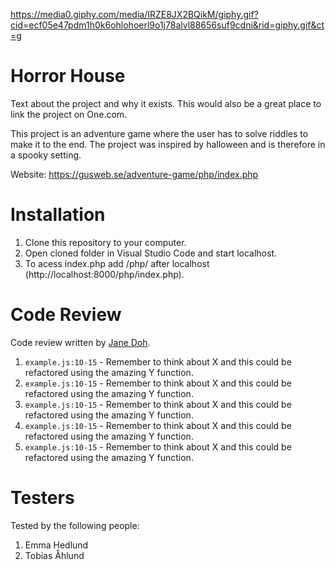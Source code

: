 https://media0.giphy.com/media/IRZE8JX2BQikM/giphy.gif?cid=ecf05e47pdm1h0k6ohlohoerl9o1j78alvl88656suf9cdni&rid=giphy.gif&ct=g

# Horror House

Text about the project and why it exists. This would also be a great place to link the project on One.com.

This project is an adventure game where the user has to solve riddles to make it to the end. The project was inspired by halloween and is therefore in a spooky setting.

Website: https://gusweb.se/adventure-game/php/index.php

# Installation

1. Clone this repository to your computer.
2. Open cloned folder in Visual Studio Code and start localhost.
3. To acess index.php add /php/ after localhost (http://localhost:8000/php/index.php).

# Code Review

Code review written by [Jane Doh](https://github.com/username).

1. `example.js:10-15` - Remember to think about X and this could be refactored using the amazing Y function.
2. `example.js:10-15` - Remember to think about X and this could be refactored using the amazing Y function.
3. `example.js:10-15` - Remember to think about X and this could be refactored using the amazing Y function.
4. `example.js:10-15` - Remember to think about X and this could be refactored using the amazing Y function.
5. `example.js:10-15` - Remember to think about X and this could be refactored using the amazing Y function.

# Testers

Tested by the following people:

1. Emma Hedlund
2. Tobias Åhlund
